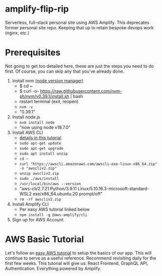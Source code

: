# amplify-flip-rip
Serverless, full-stack personal site using AWS Amplify. This deprecates former personal site repo. Keeping that up to retain bespoke devops work (nginx, etc.)

# Prerequisites
Not going to get too detailed here, these are just the steps you need to do first. Of course, you can skip any that you've already done.
1. Install nvm [(node version manager)](https://github.com/nvm-sh/nvm)
    - $ cd ~
    - $ curl -o- https://raw.githubusercontent.com/nvm-sh/nvm/v0.39.1/install.sh | bash
    - restart terminal (exit, reopen)
    - `nvm -v`
    - "0.39.1"
2. Install node.js
    - `nvm install node`
    - "now using node v18.7.0"
3. Install AWS CLI
    - [details in this tutorial](https://docs.aws.amazon.com/cli/latest/userguide/getting-started-install.html)
    - `sudo apt-get update`
    - `sudo apt-get upgrade`
    - `sudo apt install unzip`
    - `cd ~`
    - `curl "https://awscli.amazonaws.com/awscli-exe-linux-x86_64.zip" -o "awscliv2.zip"`
    - `unzip awscliv2.zip`
    - `sudo ./aws/install`
    - `/usr/local/bin/aws --version`
    - "aws-cli/2.7.21 Python/3.9.11 Linux/5.10.16.3-microsoft-standard-WSL2 exe/x86_64.ubuntu.20 prompt/off"
    - `rm -rf awscliv2.zip`
4. Install Amplify CLI
    - Per easy AWS tutorial linked below
    - `npm install -g @aws-amplify/cli`
5. Sign up for AWS Account

# AWS Basic Tutorial
Let's follow an [easy AWS tutorial](https://docs.amplify.aws/start/getting-started/data-model/q/integration/react/) to setup the basics of our app. This will continue to serve as a useful reference. Recommend revisiting daily for the first few weeks. This tutorial will give us: React Frontend, GraphQL API, Authentication. Everything powered by Amplify.